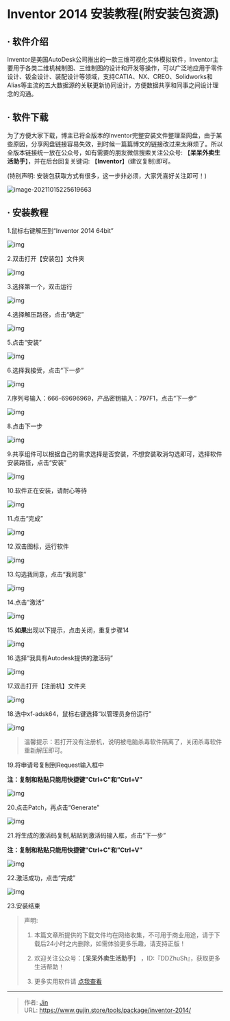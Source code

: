 # Inventor 2014 安装教程(附安装包资源)


## · 软件介绍
Inventor是美国AutoDesk公司推出的一款三维可视化实体模拟软件，Inventor主要用于各类二维机械制图、三维制图的设计和开发等操作，可以广泛地应用于零件设计、钣金设计、装配设计等领域，支持CATIA、NX、CREO、Solidworks和Alias等主流的五大数据源的关联更新协同设计，方便数据共享和同事之间设计理念的沟通。

## · 软件下载
为了方便大家下载，博主已将全版本的Inventor完整安装文件整理至网盘，由于某些原因，分享网盘链接容易失效，到时候一篇篇博文的链接改过来太麻烦了。所以全版本链接统一放在公众号，如有需要的朋友微信搜索关注公众号: 【**呆呆外卖生活助手**】，并在后台回复关键词: 【**Inventor**】(建议复制)即可。

(特别声明: 安装包获取方式有很多，这一步非必须，大家凭喜好关注即可！)

![image-20211015225619663](https://img.gujin.store/img/image-20211015225619663.png)

## · 安装教程

1.鼠标右键解压到“Inventor 2014 64bit”

![img](https://img.gujin.store/img/v2-534a397a3bbec9cf47cfe67a53e03e48_720w.png)

2.双击打开【安装包】文件夹

![img](https://img.gujin.store/img/v2-81ec952e400cb12d1883894787a0a95b_720w.png)

3.选择第一个，双击运行

![img](https://img.gujin.store/img/v2-1d9ab09655351bbd1bdbf889a973d68d_720w.png)

4.选择解压路径，点击“确定”

![img](https://img.gujin.store/img/v2-bd2138448b8f311506f5c8c57f174c25_720w.png)

5.点击“安装”

![img](https://img.gujin.store/img/v2-a5503a37e4a7829e362ff905539168ef_720w.png)

6.选择我接受，点击“下一步”

![img](https://img.gujin.store/img/v2-d55ffc310541c47d229522dadc21f527_720w.png)

7.序列号输入：666-69696969，产品密钥输入：797F1，点击“下一步”

![img](https://img.gujin.store/img/v2-3a2a9f7a4e7c825a9bfa5363a3925aae_720w.png)

8.点击下一步

![img](https://img.gujin.store/img/v2-27db962411744a9ec84ee5b342691d63_720w.png)

9.共享组件可以根据自己的需求选择是否安装，不想安装取消勾选即可，选择软件安装路径，点击“安装”

![img](https://img.gujin.store/img/v2-6f9c9fd4088d323407ad96a022b155fa_720w.png)

10.软件正在安装，请耐心等待

![img](https://img.gujin.store/img/v2-747afeea383edb2a9b35d5c8172d98ca_720w.png)

11.点击“完成”

![img](https://img.gujin.store/img/v2-ac39d08de5b7d30c7663cf059b30a26a_720w.png)

12.双击图标，运行软件

![img](https://img.gujin.store/img/v2-e688900d1a9150a0a2746e3ab560cff7_720w.png)

13.勾选我同意，点击“我同意”

![img](https://img.gujin.store/img/v2-ba42456755d6d6ca6b0ab19bfd7e8d44_720w.png)

14.点击“激活”

![img](https://img.gujin.store/img/v2-2c5f89591a86f33659a8e1d1779a3a89_720w.png)

15.**如果**出现以下提示，点击关闭，重复步骤14

![img](https://img.gujin.store/img/v2-b7eecf953ddda0f56cb3cb06e245e956_720w.png)

16.选择“我具有Autodesk提供的激活码”

![img](https://img.gujin.store/img/v2-09b53ea14603b4b600a8ef44cc2383a0_720w.png)

17.双击打开【注册机】文件夹

![img](https://img.gujin.store/img/v2-898903f8febd096f3887287e85528039_720w.png)

18.选中xf-adsk64，鼠标右键选择“以管理员身份运行”

![img](https://img.gujin.store/img/v2-cc3187c97f922f84ce482bf1702993e3_720w.png)

> 温馨提示：若打开没有注册机，说明被电脑杀毒软件隔离了，关闭杀毒软件重新解压即可。

19.将申请号复制到Request输入框中

**注：复制和粘贴只能用快捷键"Ctrl+C"和”Ctrl+V”**

![img](https://img.gujin.store/img/v2-41d48cbd13d4bca819d52a7649a3d272_720w.png)



20.点击Patch，再点击“Generate”

![img](https://img.gujin.store/img/v2-20ae3bdfe0103f62596983475dc828bd_720w.png)

21.将生成的激活码复制,粘贴到激活码输入框，点击“下一步”

**注：复制和粘贴只能用快捷键"Ctrl+C"和”Ctrl+V”**

![img](https://img.gujin.store/img/v2-f96fc0ef8ff061f9a70c8f39adfb1332_720w.png)



22.激活成功，点击“完成”

![img](https://img.gujin.store/img/v2-eccf0fafa3514fc0bc45103730959445_720w.png)

23.安装结束




> 声明: 
>
> 1. 本篇文章所提供的下载文件均在网络收集，不可用于商业用途，请于下载后24小时之内删除，如需体验更多乐趣，请支持正版！
>
> 2. 欢迎关注公众号：【**呆呆外卖生活助手**】 ，ID:『DDZhuSh』，获取更多生活帮助！
>
> 3. 更多实用软件请  [点我查看](/tools)

---

> 作者: [Jin](https://img.gujin.store/img/favicon.ico)  
> URL: https://www.gujin.store/tools/package/inventor-2014/  


